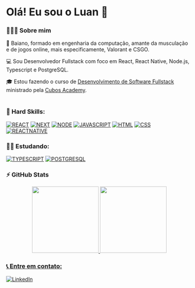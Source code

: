 # Olá! Eu sou o Luan 👋

### 👨🏽‍💻 Sobre mim
🏴󠁢󠁲󠁢󠁡󠁿 Baiano, formado em engenharia da computação, amante da musculação e de jogos online, mais especificamente, Valorant e CSGO.

💻 Sou Desenvolvedor Fullstack com foco em React, React Native, Node.js, Typescript e PostgreSQL.

🎓 Estou fazendo o curso de [Desenvolvimento de Software Fullstack](https://cubos.academy/cursos/desenvolvimento-de-software) ministrado pela [Cubos Academy](https://cubos.academy/).
<br><br/>

### 🔧 Hard Skills:
[![REACT](https://img.shields.io/badge/React-20232A?style=for-the-badge&logo=react&logoColor=61DAFB)](https://github.com/luancruz99)
[![NEXT](https://img.shields.io/badge/next%20js-000000?style=for-the-badge&logo=nextdotjs&logoColor=white)](https://github.com/luancruz99)
[![NODE](https://img.shields.io/badge/Node.js-43853D?style=for-the-badge&logo=node.js&logoColor=white)](https://github.com/luancruz99)
[![JAVASCRIPT](https://img.shields.io/badge/JavaScript-F7DF1E?style=for-the-badge&logo=javascript&logoColor=black)](https://github.com/luancruz99)
[![HTML](https://img.shields.io/badge/HTML5-E34F26?style=for-the-badge&logo=html5&logoColor=white)](https://github.com/luancruz99)
[![CSS](https://img.shields.io/badge/CSS3-1572B6?style=for-the-badge&logo=css3&logoColor=white)](https://github.com/luancruz99)
[![REACTNATIVE](https://img.shields.io/badge/React_Native-20232A?style=for-the-badge&logo=react&logoColor=61DAFB)](https://github.com/luancruz99)

### 👨‍🎓 Estudando:  
[![TYPESCRIPT](https://img.shields.io/badge/TypeScript-007ACC?style=for-the-badge&logo=typescript&logoColor=white)](https://github.com/luancruz99)
[![POSTGRESQL](https://img.shields.io/badge/PostgreSQL-316192?style=for-the-badge&logo=postgresql&logoColor=white)](https://github.com/luancruz99)

### ⚡ GitHub Stats
<div align="center" style="display: inline_block;">
<a href="https://github.com/luancruz99">
<img height="180em" src="https://github-readme-stats.vercel.app/api/top-langs/?username=luancruz99&layout=compact&langs_count=7&theme=dracula"/>
<img height="180em" src="https://github-readme-stats.vercel.app/api?username=luancruz99&show_icons=true&theme=dracula&include_all_commits=true&count_private=true"/>
</div>

### 📞 Entre em contato:
[![LinkedIn](https://img.shields.io/badge/LinkedIn-0077B5?style=for-the-badge&logo=linkedin&logoColor=white)](https://www.linkedin.com/in/luan-oliveira-cruz/)
